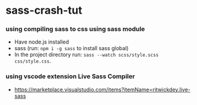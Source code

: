 # sass-crash-tut

### using compiling sass to css using sass module
- Have node.js installed
- sass (run: `npm i -g sass` to install sass global)
- In the project directory run: `sass --watch scss/style.scss css/style.css`.

### using vscode extension Live Sass Compiler
- https://marketplace.visualstudio.com/items?itemName=ritwickdey.live-sass

